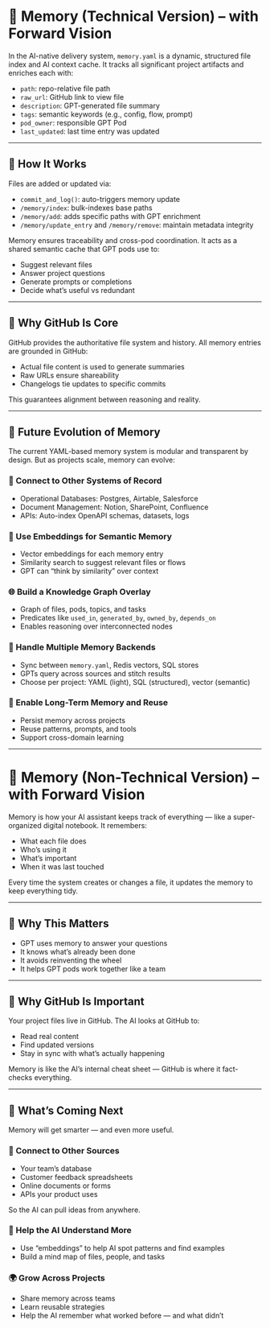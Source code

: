 # 🧠 Memory (Technical Version) – with Forward Vision

In the AI-native delivery system, `memory.yaml` is a dynamic, structured file index and AI context cache. It tracks all significant project artifacts and enriches each with:

- `path`: repo-relative file path  
- `raw_url`: GitHub link to view file  
- `description`: GPT-generated file summary  
- `tags`: semantic keywords (e.g., config, flow, prompt)  
- `pod_owner`: responsible GPT Pod  
- `last_updated`: last time entry was updated  

---

## 📂 How It Works

Files are added or updated via:

- `commit_and_log()`: auto-triggers memory update  
- `/memory/index`: bulk-indexes base paths  
- `/memory/add`: adds specific paths with GPT enrichment  
- `/memory/update_entry` and `/memory/remove`: maintain metadata integrity  

Memory ensures traceability and cross-pod coordination. It acts as a shared semantic cache that GPT pods use to:

- Suggest relevant files  
- Answer project questions  
- Generate prompts or completions  
- Decide what’s useful vs redundant  

---

## 🔄 Why GitHub Is Core

GitHub provides the authoritative file system and history. All memory entries are grounded in GitHub:

- Actual file content is used to generate summaries  
- Raw URLs ensure shareability  
- Changelogs tie updates to specific commits  

This guarantees alignment between reasoning and reality.

---

## 🌱 Future Evolution of Memory

The current YAML-based memory system is modular and transparent by design. But as projects scale, memory can evolve:

### 🔗 Connect to Other Systems of Record
- Operational Databases: Postgres, Airtable, Salesforce  
- Document Management: Notion, SharePoint, Confluence  
- APIs: Auto-index OpenAPI schemas, datasets, logs  

### 🧠 Use Embeddings for Semantic Memory
- Vector embeddings for each memory entry  
- Similarity search to suggest relevant files or flows  
- GPT can “think by similarity” over context  

### 🌐 Build a Knowledge Graph Overlay
- Graph of files, pods, topics, and tasks  
- Predicates like `used_in`, `generated_by`, `owned_by`, `depends_on`  
- Enables reasoning over interconnected nodes  

### 🔄 Handle Multiple Memory Backends
- Sync between `memory.yaml`, Redis vectors, SQL stores  
- GPTs query across sources and stitch results  
- Choose per project: YAML (light), SQL (structured), vector (semantic)  

### 🤖 Enable Long-Term Memory and Reuse
- Persist memory across projects  
- Reuse patterns, prompts, and tools  
- Support cross-domain learning  

---

# 🧠 Memory (Non-Technical Version) – with Forward Vision

Memory is how your AI assistant keeps track of everything — like a super-organized digital notebook. It remembers:

- What each file does  
- Who’s using it  
- What’s important  
- When it was last touched  

Every time the system creates or changes a file, it updates the memory to keep everything tidy.

---

## 🤖 Why This Matters

- GPT uses memory to answer your questions  
- It knows what’s already been done  
- It avoids reinventing the wheel  
- It helps GPT pods work together like a team  

---

## 🔄 Why GitHub Is Important

Your project files live in GitHub. The AI looks at GitHub to:

- Read real content  
- Find updated versions  
- Stay in sync with what’s actually happening  

Memory is like the AI’s internal cheat sheet — GitHub is where it fact-checks everything.

---

## 🔮 What’s Coming Next

Memory will get smarter — and even more useful.

### 🔗 Connect to Other Sources
- Your team’s database  
- Customer feedback spreadsheets  
- Online documents or forms  
- APIs your product uses  

So the AI can pull ideas from anywhere.

### 🧠 Help the AI Understand More
- Use “embeddings” to help AI spot patterns and find examples  
- Build a mind map of files, people, and tasks  

### 🌍 Grow Across Projects
- Share memory across teams  
- Learn reusable strategies  
- Help the AI remember what worked before — and what didn’t  
